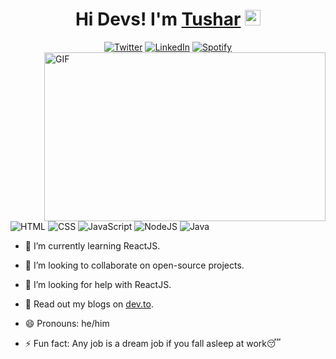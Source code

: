 <h1 align="center"> Hi Devs! I'm <a href="https://hemant.codes">Tushar</a> <img src="https://media.giphy.com/media/hvRJCLFzcasrR4ia7z/giphy.gif" width="25px"></h1>

<div align="center">
<a href="https://twitter.com/tushar_kandpal" target="_blank"><img src="https://img.shields.io/static/v1?label=&message=Twitter&color=blue&logo=twitter&logoColor=white" alt="Twitter" /></a>
<a href="https://www.linkedin.com/in/tushar-kandpal/" target="_blank"><img src="https://img.shields.io/static/v1?label=&message=LinkedIn&color=blue&logo=Linkedin&logoColor=white" alt="LinkedIn" /></a>
<a href="https://open.spotify.com/user/313i35wqzruzxrgt6q7drjrs5sym" target="_blank"><img src="https://img.shields.io/static/v1?label=&message=Spotify&color=black&logo=spotify&logoColor=green" alt="Spotify" /></a>
</div>

<img align="right" height="270px" width="450px" alt="GIF" src="https://miro.medium.com/max/1360/1*IRGHmiGsa16stedQvIaZfw.gif" />

![HTML](https://img.shields.io/static/v1?label=&message=HTML&color=ff751a&logo=HTML5&logoColor=FFFFFF) ![CSS](https://img.shields.io/static/v1?label=&message=CSS&color=blue&logo=CSS3&logoColor=FFFFFF) ![JavaScript](https://img.shields.io/static/v1?label=&message=JavaScript&color=F1E05A&logo=javascript&logoColor=FFFFFF) ![NodeJS](https://img.shields.io/static/v1?label=&message=NodeJS&color=green&logo=node.JS&logoColor=FFFFFF) ![Java](https://img.shields.io/static/v1?label=&message=Java&color=white&logo=java&logoColor=blue)

- 🌱 I’m currently learning ReactJS.

- 👯 I’m looking to collaborate on open-source projects.
- 🤔 I’m looking for help with ReactJS.
- 💬 Read out my blogs on [dev.to](https://dev.to/tushar_kandpal).
- 😄 Pronouns: he/him
- ⚡ Fun fact: Any job is a dream job if you fall asleep at work😴

<!-- ======THE END====== -->

<!-- **tusharkandpal/tusharkandpal** is a ✨ _special_ ✨ repository because its `README.md` (this file) appears on your GitHub profile. 

Here are some ideas to get you started: -->

<!-- - 🔭 I’m currently working on ... -->
<!-- - 📫 How to reach me: <a href="https://twitter.com/tushar_kandpal"> -->